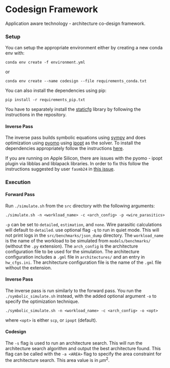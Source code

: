 # Codesign Framework

Application aware technology - architecture co-design framework.


### Setup

You can setup the appropriate environment either by creating a new conda env with:
```
conda env create -f environment.yml
```
or 
```
conda env create --name codesign --file requirements_conda.txt
```
You can also install the dependencies using pip:
```
pip install -r requirements_pip.txt
```

You have to separately install the [staticfg](https://github.com/coetaur0/staticfg) library by following the instructions in the repository.

#### Inverse Pass
The inverse pass builds symbolic equations using [sympy](https://docs.sympy.org/latest/index.html) and does optimization using [pyomo](https://pyomo.readthedocs.io/en/stable/index.html) using [ipopt](https://github.com/coin-or/Ipopt) as the solver. To install the dependencies appropriately follow the instructions [here](https://pyomo.readthedocs.io/en/stable/installation.html).

If you are running on Apple Silicon, there are issues with the pyomo - ipopt plugin via libblas and liblapack libraries. In order to fix this follow the instructions suggested by user `fasmb24` in [this issue](https://forums.developer.apple.com/forums/thread/693696).


### Execution

#### Forward Pass
Run `./simulate.sh` from the `src` directory with the following arguments:
```
./simulate.sh -n <workload_name> -c <arch_config> -p <wire_parasitics>
```
`-p` can be set to `detailed`, `estimation`, and `none`. Wire parasitic calculations will default to `detailed`.
use optional flag `-q` to run in quiet mode. This will not print logs in the `src/benchmarks/json_dump` directory. The `workload_name` is the name of the workload to be simulated from `models/benchmarks/` (without the `.py` extension). The `arch_config` is the architecture configuration file to be used for the simulation. The architecture configuration includes a `.gml` file in `architectures/` and an entry in `hw_cfgs.ini`. The architecture configuration file is the name of the `.gml` file without the extension.

#### Inverse Pass
The inverse pass is run similarly to the forward pass. You run the `./symbolic_simulate.sh` instead, with the added optional argument `-o` to specify the optimization technique.
```
./symbolic_simulate.sh -n <workload_name> -c <arch_config> -o <opt>
```
where `<opt>` is either `scp`, or `ipopt` (default). 
#### Codesign

The `-s` flag is used to run an architecture search. This will run the architecture search algorithm and output the best architecture found. This flag can be called with the `-a <AREA>` flag to specify the area constraint for the architecture search. This area value is in $\mu m^2$.